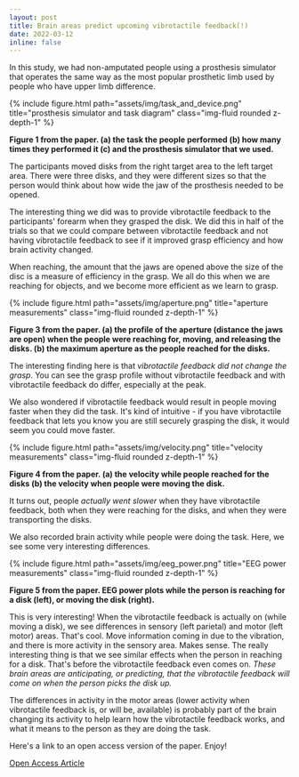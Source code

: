 ```yaml
---
layout: post
title: Brain areas predict upcoming vibrotactile feedback(!)
date: 2022-03-12
inline: false
---
```




In this study, we had non-amputated people using a prosthesis simulator that operates the same way as the most popular prosthetic limb used by people who have upper limb difference.

{% include figure.html path="assets/img/task_and_device.png" title="prosthesis simulator and task diagram" class="img-fluid rounded z-depth-1" %}

**Figure 1 from the paper. (a) the task the people performed (b) how many times they performed it (c) and the prosthesis simulator that we used.**

The participants moved disks from the right target area to the left target area. There were three disks, and they were different sizes so that the person would think about how wide the jaw of the prosthesis needed to be opened. 

The interesting thing we did was to provide vibrotactile feedback to the participants' forearm when they grasped the disk. We did this in half of the trials so that we could compare between vibrotactile feedback and not having vibrotactile feedback to see if it improved grasp efficiency and how brain activity changed.

When reaching, the amount that the jaws are opened above the size of the disc is a measure of efficiency in the grasp. We all do this when we are reaching for objects, and we become more efficient as we learn to grasp.

{% include figure.html path="assets/img/aperture.png" title="aperture measurements" class="img-fluid rounded z-depth-1" %}

**Figure 3 from the paper. (a) the profile of the aperture (distance the jaws are open) when the people were reaching for, moving, and releasing the disks. (b) the maximum aperture as the people reached for the disks.**

The interesting finding here is that *vibrotactile feedback did not change the grasp*. You can see the grasp profile without vibrotactile feedback and with vibrotactile feedback do differ, especially at the peak.

We also wondered if vibrotactile feedback would result in people moving faster when they did the task. It's kind of intuitive - if you have vibrotactile feedback that lets you know you are still securely grasping the disk, it would seem you could move faster.

{% include figure.html path="assets/img/velocity.png" title="velocity measurements" class="img-fluid rounded z-depth-1" %}

**Figure 4 from the paper. (a) the velocity while people reached for the disks (b) the velocity when people were moving the disk.**

It turns out, people *actually went slower* when they have vibrotactile feedback, both when they were reaching for the disks, and when they were transporting the disks.



We also recorded brain activity while people were doing the task. Here, we see some very interesting differences.

{% include figure.html path="assets/img/eeg_power.png" title="EEG power measurements" class="img-fluid rounded z-depth-1" %}

**Figure 5 from the paper. EEG power plots while the person is reaching for a disk (left), or moving the disk (right).**

This is very interesting! When the vibrotactile feedback is actually on (while moving a disk), we see differences in sensory (left parietal) and motor (left motor) areas. That's cool. Move information coming in due to the vibration, and there is more activity in the sensory area. Makes sense. The really interesting thing is that we see similar effects when the person in reaching for a disk. That's before the vibrotactile feedback even comes on. *These brain areas are anticipating, or predicting, that the vibrotactile feedback will come on when the person picks the disk up.*

The differences in activity in the motor areas (lower activity when vibrotactile feedback is, or will be, available) is probably part of the brain changing its activity to help learn how the vibrotactile feedback works, and what it means to the person as they are doing the task.



Here's a link to an open access version of the paper. Enjoy!

[Open Access Article](https://t.co/0h49fC2hhn)

 
